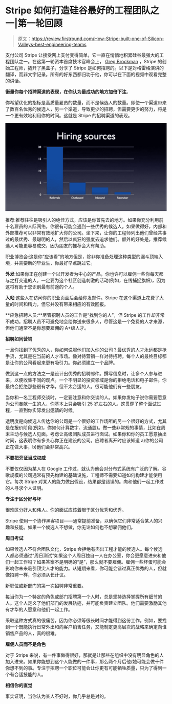 # Stripe 如何打造硅谷最好的工程团队之一|第一轮回顾

> 原文：<https://review.firstround.com/How-Stripe-built-one-of-Silicon-Valleys-best-engineering-teams>

支付公司 Stripe 让接受网上支付变得简单，它一直在悄悄地积累硅谷最强大的工程团队之一。在这第一轮资本首席技术官峰会上， [Greg Brockman](https://www.linkedin.com/in/thegdb "null") ，Stripe 的创始工程师，撬开了黑盒子，分享了 Stripe 是如何招聘的。以下是对格雷格演讲的翻译，而非文字记录。所有的好东西都归功于他，你可以在下面的视频中观看完整的讲话。

**衡量你每个招聘渠道的表现，在你认为最成功的地方加倍下注**。

你希望优化的指标是高质量雇员的数量，而不是候选人的数量。即使一个渠道带来了数百名优秀的候选人，另一个渠道，导致更少的招聘，但需要更少的努力，将是一个更有效地利用你的时间。这就是 Stripe 的招聘渠道的表现。

![](img/4d8247a2c1b771bf8fcb34db5a1522de.png)

推荐:推荐往往是吸引人的绝佳方式，应该是你首先去的地方。如果你充分利用前十名雇员的人际网络，你很有可能会遇到一些优秀的候选人。如果做得好，内部和外部推荐可以非常有效地扩大你的公司。坐下来，让你的工程师列出他们曾经共事过的最优秀、最聪明的人，然后以疯狂的强度去追求他们。额外的好处是，推荐候选人可能更容易成交，因为朋友的推荐会大有帮助。

职业博览会:这是你“应该看”的地方但是，除非你准备处理这种类型的漏斗顶端入境，并需要新的毕业生，你最好早点跳过它。

**外发**:如果你正在创建一个以开发者为中心的产品，你也许可以雇佣一些你每天都与之打交道的人。一定要为这个社区创造刺激的活动(例如，在线捕捉旗帜)，因为这将有助于您识别最有前途的个人。

**入站**:这些人在访问你的职业页面后会给你发邮件。Stripe 在这个渠道上花费了大量的时间和精力，但它并没有带来相应的有效回报。

**应急招聘人员:**尽管招聘人员的工作是“找到你的人”，但 Stripe 的工作却非常不成功。招聘人员不可避免地会给你送来很多人，尽管这是一个免费的人才来源，但他们通常不是你想要雇佣的 A+级人才。

**招聘如同营销**

一旦你找到了优秀的人，你如何说服他们加入你的公司？最优秀的人才永远都是抢手货，尤其是在当前的人才市场。像对待营销一样对待招聘。每个人的最终目标都是让你的公司看起来更有吸引力。你必须建立一个品牌。

做到这一点的方法之一是设计出优秀的招聘邮件。撰写信息时，让多个人参与进来，以便收集不同的观点。一个不明显的投资领域是你的拒绝电话和电子邮件。你最终会拒绝那些很有才华，但不太合适的人。很可能他们有一些朋友。

当你和一名工程师交谈时，一定要注意和你交谈的人。如果你发帖子说你需要愿意为公司奉献一生的人，你基本上只会吸引 25 岁左右的人。这贯穿了整个面试过程，一直到你实际发出邀请的时候。

透明度是向候选人传达你的公司是一个很好的工作场所的另一个很好的方式，尤其是在报价阶段(例如，你如何计算数字、流通股)。做一些非常规的事情，比如在周末主动与候选人见面。考虑让高级团队成员进行面试。如果你和你的员工愿意抽出时间，这表明你有多关心你正在建设的公司。应聘者离开时应该知道 a)你的公司正在做大事，b)他们会非常高兴。

**不要把旁证当成权威**

不要仅仅因为某人在 Google 工作过，就认为他会对分布式系统有广泛的了解。谷歌规模的公司通常有预先构建的基础设施，工程师不需要知道如何构建才能使用它。每次 Stripe 对某人的能力做出假设，结果都是错误的。向和他们一起工作过的人寻求个人证明。

**专注于区分好与坏**

很难区分好人和伟人。你的面试应该着眼于区分优秀和优秀。

Stripe 使用一个协作黑客项目——通常提前准备，以确保它们非常适合某人的兴趣和技能。如果一个候选人不想做，你无论如何也不想雇佣他们。

**周日考试**

如果候选人不符合团队文化，Stripe 会拒绝有杰出工程才能的候选人。每个候选人都必须通过“周日测试”如果这个人周日独自一人在办公室，你会更愿意进来和他们一起工作吗？如果答案不是明确的“是”，那么就不要雇佣。雇佣一些坏蛋可能会影响你未来吸引顶尖人才的能力。从短期来看，你可能会错过真正优秀的人，但就像招聘一样，你必须从长计议。

新职位或新部门的第一次招聘非常重要。

每当你为一个特定的角色或部门招聘第一个人时，总是坚持选择掌握所有细节的人。这个人定义了他们部门的发展轨迹，并可能负责建立团队。他们需要激励其他有才华的人愿意和他们一起工作。

采取这种方式真的很痛苦，因为你必须等很长时间才能得到这份工作。例如，要找到一个既能执行日常外出和向客户销售任务，又能制定更高层次的战略来确定向谁销售产品的人，真的很难。

**雇佣人员而不是角色**

对于 Stripe 来说，有一件事做得很好，那就是让那些在组织中没有明显角色的人加入进来。如果你能想到这个人能做的一件事，那么两个月后他/她可能会做十件你想不到的事。专注于招聘一个职位可能会让你更有可能牺牲质量，只为了得到一个有合适技能的人。

**相信你的直觉**

事实证明，当你认为某人不好时，你几乎总是对的。